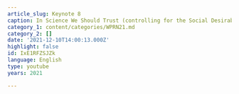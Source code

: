 ```yaml
---
article_slug: Keynote 8
caption: In Science We Should Trust (controlling for the Social Desirability Bias)
category_1: content/categories/WPRN21.md
category_2: []
date: '2021-12-10T14:00:13.000Z'
highlight: false
id: IxE1RFZSJZk
language: English
type: youtube
years: 2021

---
```

